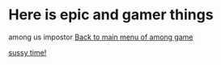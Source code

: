 <h1> Here is epic and gamer things </h1>
  
  among us impostor
  [Back to main menu of among game](index.md)
  
  [sussy time!](https://store.innersloth.com/)
